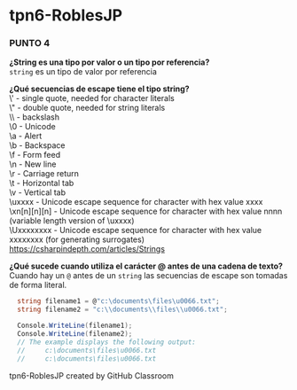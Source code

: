 # tpn6-RoblesJP  
### PUNTO 4
**¿String es una tipo por valor o un tipo por referencia?**  
`string` es un tipo de valor por referencia  

**¿Qué secuencias de escape tiene el tipo string?**  
\\' - single quote, needed for character literals  
\\" - double quote, needed for string literals  
\\\ - backslash  
\0 - Unicode  
\a - Alert  
\b - Backspace  
\f - Form feed  
\n - New line  
\r - Carriage return  
\t - Horizontal tab  
\v - Vertical tab  
\uxxxx - Unicode escape sequence for character with hex value xxxx  
\xn[n][n][n] - Unicode escape sequence for character with hex value nnnn (variable length version of \uxxxx)  
\Uxxxxxxxx - Unicode escape sequence for character with hex value xxxxxxxx (for generating surrogates)  
https://csharpindepth.com/articles/Strings  

**¿Qué sucede cuando utiliza el carácter @ antes de una cadena de texto?**  
Cuando hay un `@` antes de un `string` las secuencias de escape son tomadas de forma literal.  
```c#
  string filename1 = @"c:\documents\files\u0066.txt";
  string filename2 = "c:\\documents\\files\\u0066.txt";

  Console.WriteLine(filename1);
  Console.WriteLine(filename2);
  // The example displays the following output:
  //     c:\documents\files\u0066.txt
  //     c:\documents\files\u0066.txt
```

tpn6-RoblesJP created by GitHub Classroom
